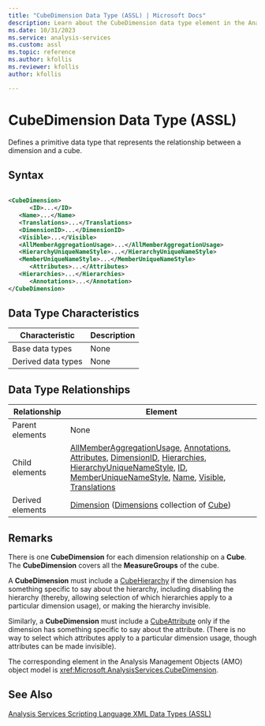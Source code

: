 ```yaml
---
title: "CubeDimension Data Type (ASSL) | Microsoft Docs"
description: Learn about the CubeDimension data type element in the Analysis Services Scripting Language (ASSL) schema.
ms.date: 10/31/2023
ms.service: analysis-services
ms.custom: assl
ms.topic: reference
ms.author: kfollis
ms.reviewer: kfollis
author: kfollis

---
```

# CubeDimension Data Type (ASSL)

  Defines a primitive data type that represents the relationship between a dimension and a cube.  
  
## Syntax  
  
```xml  
  
<CubeDimension>  
      <ID>...</ID>  
   <Name>...</Name>  
   <Translations>...</Translations>  
   <DimensionID>...</DimensionID>  
   <Visible>...</Visible>  
   <AllMemberAggregationUsage>...</AllMemberAggregationUsage>  
   <HierarchyUniqueNameStyle>...</HierarchyUniqueNameStyle>  
   <MemberUniqueNameStyle>...</MemberUniqueNameStyle>  
      <Attributes>...</Attributes>  
   <Hierarchies>...</Hierarchies>  
      <Annotations>...</Annotation>  
</CubeDimension>  
```  
  
## Data Type Characteristics  
  
|Characteristic|Description|  
|--------------------|-----------------|  
|Base data types|None|  
|Derived data types|None|  
  
## Data Type Relationships  
  
|Relationship|Element|  
|------------------|-------------|  
|Parent elements|None|  
|Child elements|[AllMemberAggregationUsage](../properties/allmemberaggregationusage-element-assl.md), [Annotations](../collections/annotations-element-assl.md), [Attributes](../collections/attributes-element-assl.md), [DimensionID](../properties/dimensionid-element-assl.md), [Hierarchies](../collections/hierarchies-element-assl.md), [HierarchyUniqueNameStyle](../properties/hierarchyuniquenamestyle-element-assl.md), [ID](../properties/id-element-assl.md), [MemberUniqueNameStyle](../properties/memberuniquenamestyle-element-assl.md), [Name](../properties/name-element-assl.md), [Visible](../properties/visible-element-assl.md), [Translations](../collections/translations-element-assl.md)|  
|Derived elements|[Dimension](../objects/dimension-element-assl.md) ([Dimensions](../collections/dimensions-element-assl.md) collection of [Cube](../objects/cube-element-assl.md))|  
  
## Remarks  
 There is one **CubeDimension** for each dimension relationship on a **Cube**. The **CubeDimension** covers all the **MeasureGroups** of the cube.  
  
 A **CubeDimension** must include a [CubeHierarchy](cubehierarchy-data-type-assl.md) if the dimension has something specific to say about the hierarchy, including disabling the hierarchy (thereby, allowing selection of which hierarchies apply to a particular dimension usage), or making the hierarchy invisible.  
  
 Similarly, a **CubeDimension** must include a [CubeAttribute](cubeattribute-data-type-assl.md) only if the dimension has something specific to say about the attribute. (There is no way to select which attributes apply to a particular dimension usage, though attributes can be made invisible).  
  
 The corresponding element in the Analysis Management Objects (AMO) object model is <xref:Microsoft.AnalysisServices.CubeDimension>.  
  
## See Also  
 [Analysis Services Scripting Language XML Data Types &#40;ASSL&#41;](analysis-services-scripting-language-xml-data-types-assl.md)  
  
  
